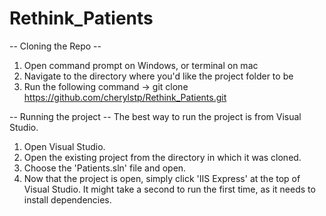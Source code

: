 # Rethink_Patients

-- Cloning the Repo --
1. Open command prompt on Windows, or terminal on mac
2. Navigate to the directory where you'd like the project folder to be
3. Run the following command -> git clone https://github.com/cherylstp/Rethink_Patients.git

-- Running the project --
The best way to run the project is from Visual Studio.
1. Open Visual Studio. 
2. Open the existing project from the directory in which it was cloned.
3. Choose the 'Patients.sln' file and open.
4. Now that the project is open, simply click 'IIS Express' at the top of Visual Studio. It might take a second to run the first time, as it needs to install dependencies.
